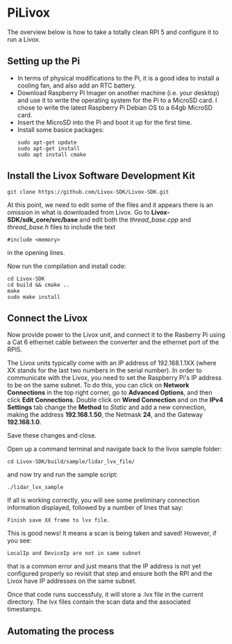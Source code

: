 # PiLivox
The overview below is how to take a totally clean RPI 5 and configure it to run a Livox.

## Setting up the Pi
- In terms of physical modifications to the Pi, it is a good idea to install a cooling fan, and also add an RTC battery.
- Download Raspberry Pi Imager on another machine (i.e. your desktop) and use it to write the operating system for the Pi to a MicroSD card. I chose to write the latest Raspberry Pi Debian OS to a 64gb MicroSD card.
- Insert the MicroSD into the Pi and boot it up for the first time.
- Install some basice packages:
  ```
  sudo apt-get update
  sudo apt-get install
  sudo apt install cmake
  ```

## Install the Livox Software Development Kit
  ```
  git clone https://github.com/Livox-SDK/Livox-SDK.git
  ```

At this point, we need to edit some of the files and it appears there is an omission in what is downloaded from Livox. Go to **Livox-SDK/sdk_core/src/base** and edit both the *thread_base.cpp* and *thread_base.h* files to include the text 
```
#include <memory>
```
in the opening lines.

Now run the compilation and install code:
```
cd Livox-SDK
cd build && cmake ..
make
sudo make install
```

## Connect the Livox

Now provide power to the Livox unit, and connect it to the Rasberry Pi using a Cat 6 ethernet cable between the converter and the ethernet port of the RPI5.

The Livox units typically come with an IP address of 192.168.1.1XX (where XX stands for the last two numbers in the serial number). In order to communicate with the Livox, you need to set the Raspberry Pi's IP address to be on the same subnet. To do this, you can click on **Network Connections** in the top right corner, go to **Advanced Options**, and then click **Edit Connections**. Double click on **Wired Connection** and on the **IPv4 Settings** tab change the **Method** to *Static* and add a new connection, making the address **192.168.1.50**, the Netmask **24**, and the Gateway **192.168.1.0**.

Save these changes and close.

Open up a command terminal and navigate back to the livox sample folder:

```
cd Livox-SDK/build/sample/lidar_lvx_file/
```
and now try and run the sample script:
```
./lidar_lvx_sample
```

If all is working correctly, you will see some preliminary connection information displayed, followed by a number of lines that say:
``` 
Finish save XX frame to lvx file.
```

This is good news! It means a scan is being taken and saved! However, if you see:

```
LocalIp and DeviceIp are not in same subnet
```

that is a common error and just means that the IP address is not yet configured properly so revisit that step and ensure both the RPI and the Livox have IP addresses on the same subnet.

Once that code runs successfuly, it will store a .lvx file in the current directory. The lvx files contain the scan data and the associated timestamps. 

## Automating the process


